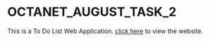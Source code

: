 # OCTANET_AUGUST_TASK_2
This is a To Do List Web Application.
<a href="https://avirup-cs.github.io/OCTANET_AUGUST_TASK_2/">click here<a> to view the website.
